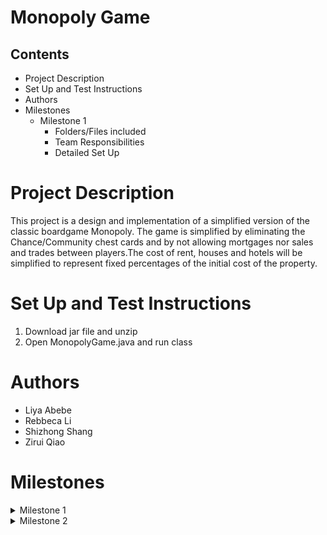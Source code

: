 # Monopoly Game

## Contents

- Project Description
- Set Up and Test Instructions
- Authors
- Milestones
    - Milestone 1
        - Folders/Files included
        - Team Responsibilities
        - Detailed Set Up
        
# Project Description

This project is a design and implementation of a simplified version of the classic boardgame Monopoly.
The game is simplified by eliminating the Chance/Community chest cards and by not allowing mortgages nor sales 
and trades between players.The cost of rent, houses and hotels will be simplified to represent fixed percentages of 
the initial cost of the property.

# Set Up and Test Instructions

1. Download jar file and unzip
2. Open MonopolyGame.java and run class

# Authors

- Liya Abebe
- Rebbeca Li
- Shizhong Shang
- Zirui Qiao

# Milestones

<details><summary>Milestone 1</summary>


# Milestone 1

## Folders/Files added

* src
    - Model
        + Dice.java
        + MonopolyBoard.java
        + MonopolyGame.java
        + Player.java
        + PropertySquare.java
        + Square.java
    - UML and Sequence Diagrams
        + ask if the player want to buy square.png
        + check if the player is bankrupt.png
        + let the player move to the next square.png
        + the game needs to add in a new player.png
        + M1-Console output.pdf
        + Milestone1UML.png

    


## Team Responsibilities

Liya Abebe

- Implemented Dice class
- Implemented MonopolyBoard class
- Refactored print statements
- README file documentation
 
Rebbeca Li
    
- Implemented Square class
- Implemented PropertySquare class
- Updated UML

Shizhong Shang
  
- Implemented Player class
- Sequence diagrams

Zirui Qiao

- Implementing MonopolyGame class
- Implementing ifWantToBuy method and selectWhichToSell method in class Player
- Fixed buyProperty method in class Player
- Fixed landOn method in class PropertySquare
- Fixed toString method in class Square


## Detailed Set Up

We created classes to represent the main entities of the game. The classes are
`Dice.java`, `MonopolyBoard.java`, `MonopolyGame.java`, `Player.java`, `PropertySquare.java` and `Square.java`. 
We designed `Square.java` to be an abstract class since there are several variety of square types
in the game. Then each square type will implement the `Square.java` class, just like how `PropertySquare.java`
has done in this milestone. `MonopolyBoard.java` creates all the squares in the game using the square classes.
Finally, the `MonopolyGame.java` brings everything together by creating the board and players and running the game.

</details>

<details><summary>Milestone 2</summary>
    
# Milestone 2

## Folders/Files added

* src
    - Model
        + main.java
        + FreeParkingSquare.java
        + GoSquare.java
        + GoTOJailSquare.java
        + IncomeTaxSquare.java
        + JailSquare.java
        + RailRoadSquare.java
        + UtilitySquare.java
    - view
        + DiceGUI.java
        + FreeParkingSquare.java
        + GoSquareGUI.java
        + GoToJailGUI.java
        + IncomeTaxSquareGUI.java
        + InfoDisplayGUI.java
        + JailSquareGUI.java
        + MonopolyGameGUI.java
        + playerGUI.java
        + PropertySquareGUI.java
        + RailRoadSquareGUI.java
        + SquareGridGUI.java
        + SquareGUI.java
        + UtilitySquareGUI.java
    - test
        + DiceTest.java
        + FreeParkingSquareTest.java
        + GoSquareTest.java
        + GoToJailSquareTest.java
        + incomeTaxSquareTest.java
        + JailSquareTest.java
        + MonopolyBoardTest.java
        + MonopolyGameTest.java
        + PlayerTest.java
        + PropertySquareTest.java
        + RailRoadSquareTest.java
        + UtilitySquareTest.java
    - Controller
        + MonopolyGameController.java
    - UML and Sequence Diagrams
        - Milestone2

   

## Team Responsibilities

Liya Abebe

- Implemented FreeParkingGUI class
- Implemented GoToJailGUI class
- Implemented GoSquareGUI class
- Implemented IncomeTaxSquareGUI class
- Implemented JailSquareGUI class
- Implemented PropertySquareGUI class
- Implemented RailRoadSquareGUI class
- Implemented UtilitySquareGUI class
- Implemented PlayerGUI class
- Implemented InfoDisplayGUI class
- Implemented MonopolyGameGUI class
- Implemented SquareGridGUI class
- Implemented DiceTest class
- Implemented MonopolyBoardTest class
- Implemented MonopolyGameController class
- Refactored MonopolyGame class
- Refactored main class
 
Rebbeca Li
    
- Refactored InfoDisplayGUI class
- Refactored DiceGUI class
- Draw the UML of the whole project

Shizhong Shang
  
- Refactored Player class
- Implemented PlayerTest class
- Implemented FreeParking class
- Implemented GoToJail class
- Implemented GoSquare class
- Implemented IncomeTaxSquare class
- Implemented JailSquare class
- Implemented RailRoadSquare class
- Implemented UtilitySquare class
- Sequence diagrams

Zirui Qiao

- Refactored MonopolyGame class
- Refactored JailSquare class
- Refactored all tests excepted for diceTest
- Implemented MonopolyGameTest class
- Implemented main class
- Implemented SquareGUI class
- Implemented buyProperty() and sellProperty() methods in MonopolyGame class
- Add sellProperty() method to Player class
- Refactored the landOn() method in PropertySquare class
- Refactored the landOn() method in GoToJailSquare class
- Refactored the makeSquares() method in MonopolyBoard class
- Provide a new method(no use after discussion) to SquareGridGUI class
- README file documentation


## Detailed Set Up
    
We separate the whole game to 5 packages. The packages are 'Model', 'view', 'tests', 'Controller' and 'images'.
In order to move game to GUI version, the game is designed to have a MVC pattern. Package 'Model' is the model
part in MVC pattern; package 'view' is the view part in MVC pattern; package 'Controller' is the controller
part in MVC pattern, package 'test' contains tests for all classes in 'Model' and package 'images' contains 
images will be used in 'view'.
    
Model:
    New classes which represents special types of squares are added. The classes are 'FreeParkingSqaure.java', 
    'GoSquare.java', 'GoToJailSquare.java', 'IncomeTaxSquare.java', 'JailSquare.java', 'RailRoadSquare.java' 
    and 'UtilitySquare.java'. 'RailRoadSquare.java' and 'UtilitySquare.java' are children of 'PropertySquare.java' 
    because all of them can be buy and sell. All of the rest new classes implement 'Square.java' class.
    A 'main' class is also added which helps to arrange MVC pattern. New rules are included in the game 
    compared to milstone1, rules about jail and selling properties when getting bankrupt are implemented 
    in game. In order to write the test easier and match with the MVC pattern, multiple methods in 'MonopolyGame' 
    are splited into new methods. All other classes remain their original functions.
    
view:
    New classes are created to do visual part of the game. The classes which represent the squares' view are 
    'FreeParkingSquareGUI.java', 'GoSquareGUI.java', 'GoToJailGUI.java', 'IncomeTaxSquareGUI.java', 
    'JailSquareGUI.java', 'PropertySquareGUI.java', 'RailRoadSquareGUI.java', 'UtilitySquareGUI.java' and 
    'SquareGUI.java'. We designed `SquareGUI.java` to be an abstract class just like in milestone1. Then, each
    class is responsible for a type of square in package 'Model'. 'DIceGUI.java' and 'PlayerGUI.java' are 
    also created in responsible for the visualization of 'Dice.java' and 'Player.java'. 'InfoDisplayGUI.java'
    is created to display the information of the player who is currently playing the round. 'SquareGridGUI.java'
    is created to draw the map of the game. Finally, 'MonopolyGameGUI.java' is created to bring all view part 
    together.
 
controller:
    New class 'MonopolyGameController.java' is created in responsible for actionListeners of buttons created in
    package 'view'.
    
test:
    For each class in package 'Model', a test class is created to test all testable methods in the class. 
    For example, 'DiceTest.java' to test all methods in 'Dice.java'.


## Known Issues/bugs

When a player that's not in jail rolls a double, the game automatically
rolls the dice again instead to waiting for an input from the 'Roll Dice' button.
It sends the player to jail if dice rolls a double 3 times. In the view, only the last dice roll is shown.
Ideally we would want to wait for user input to roll dice again when doubles are rolled and display
all the dice pairs, not just the last rolled pair.
</details>

